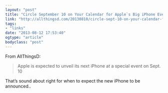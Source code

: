 ```yaml
---
layout: "post"
title: "Circle September 10 on Your Calendar for Apple`s Big iPhone Event"
link: "http://allthingsd.com/20130810/circle-sept-10-on-your-calendar-for-apples-big-iphone-event/"
tags: 
- "links"
date: "2013-08-12 17:53:40"
ogtype: "article"
bodyclass: "post"
---
```


From AllThingsD:

> Apple is expected to unveil its next iPhone at a special event on Sept. 10

That’s sound about right for when to expect the new iPhone to be announced..